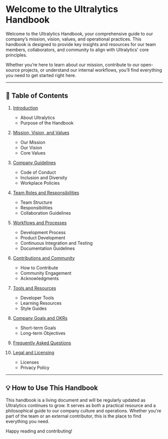 # Welcome to the Ultralytics Handbook

Welcome to the Ultralytics Handbook, your comprehensive guide to our company’s mission, vision, values, and operational practices. This handbook is designed to provide key insights and resources for our team members, collaborators, and community to align with Ultralytics' core principles.

Whether you’re here to learn about our mission, contribute to our open-source projects, or understand our internal workflows, you’ll find everything you need to get started right here.

---

## 📜 Table of Contents

1. [Introduction](introduction.md)

    - About Ultralytics
    - Purpose of the Handbook

2. [Mission, Vision, and Values](mission-vision-values.md)

    - Our Mission
    - Our Vision
    - Core Values

3. [Company Guidelines](company-guidelines.md)

    - Code of Conduct
    - Inclusion and Diversity
    - Workplace Policies

4. [Team Roles and Responsibilities](team-roles.md)

    - Team Structure
    - Responsibilities
    - Collaboration Guidelines

5. [Workflows and Processes](workflows-processes.md)

    - Development Process
    - Product Development
    - Continuous Integration and Testing
    - Documentation Guidelines

6. [Contributions and Community](contributions-community.md)

    - How to Contribute
    - Community Engagement
    - Acknowledgments

7. [Tools and Resources](tools-resources.md)

    - Developer Tools
    - Learning Resources
    - Style Guides

8. [Company Goals and OKRs](company-goals.md)

    - Short-term Goals
    - Long-term Objectives

9. [Frequently Asked Questions](faq.md)

10. [Legal and Licensing](legal-licensing.md)
    - Licenses
    - Privacy Policy

---

## 💡 How to Use This Handbook

This handbook is a living document and will be regularly updated as Ultralytics continues to grow. It serves as both a practical resource and a philosophical guide to our company culture and operations. Whether you're part of the team or an external contributor, this is the place to find everything you need.

Happy reading and contributing!
